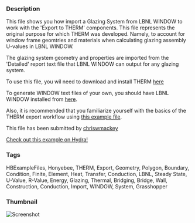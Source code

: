 ### Description 
This file shows you how import a Glazing System from LBNL WINDOW to work with the 'Export to THERM' components.  This file represents the original purpose for which THERM was developed.  Namely, to account for window frame geomtries and materials when calculating glazing assembly U-values in LBNL WINDOW.
The glazing system geometry and properties are imported from the 'Detailed' report text file that LBNL WINDOW can output for any glazing system.
To use this file, you wil need to download and install THERM [here](https://windows.lbl.gov/software/therm/7/index_7_4_3.html)
To generate WINDOW text files of your own, you should have LBNL WINDOW installed from [here](https://windows.lbl.gov/software/window/window.html).
 Also, it is recommended that you familiarize yourself with the basics of the THERM export workflow using [this example file](http://hydrashare.github.io/hydra/viewer?owner=chriswmackey&fork=hydra_2&id=THERM_Export_Workflow).

This file has been submitted by [chriswmackey](https://github.com/chriswmackey)

[Check out this example on Hydra!](http://hydrashare.github.io/hydra/viewer?owner=chriswmackey&fork=hydra_2&id=Import_Glazing_System_from_LBNL_WINDOW)
### Tags 
HBExampleFiles, Honyebee, THERM, Export, Geometry, Polygon, Boundary, Condition, Finite, Element, Heat, Transfer, Conduction, LBNL, Steady State, U-Value, R-Value, Energy, Glazing, Thermal, Bridging, Bridge, Wall, Construction, Conduction, Import, WINDOW, System, Grasshopper
### Thumbnail 
![Screenshot](https://raw.githubusercontent.com/chriswmackey/hydra/master/Import_Glazing_System_from_LBNL_WINDOW/thumbnail.png)
